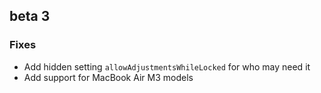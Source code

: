 ## beta 3

### Fixes

- Add hidden setting `allowAdjustmentsWhileLocked` for who may need it
- Add support for MacBook Air M3 models
